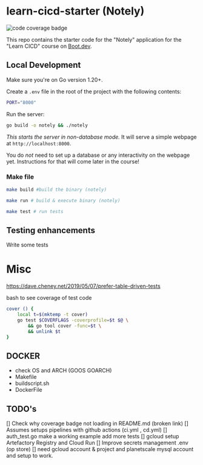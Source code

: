 # learn-cicd-starter (Notely)

![code coverage badge](https://github.com/arechste/learn-ci-starter/actions/workflows/ci.yml/badge.svg)

This repo contains the starter code for the "Notely" application for the "Learn CICD" course on [Boot.dev](https://boot.dev).

## Local Development

Make sure you're on Go version 1.20+.

Create a `.env` file in the root of the project with the following contents:

```bash
PORT="8000"
```

Run the server:

```bash
go build -o notely && ./notely
```

*This starts the server in non-database mode.* It will serve a simple webpage at `http://localhost:8000`.

You do *not* need to set up a database or any interactivity on the webpage yet. Instructions for that will come later in the course!

### Make file

```bash
make build #build the binary (notely)
```

```bash
make run # build & execute binary (notely)
```

```bash
make test # run tests
```
## Testing enhancements
Write some tests 

# Misc
https://dave.cheney.net/2019/05/07/prefer-table-driven-tests

bash to see coverage of test code 
```bash
cover () {
    local t=$(mktemp -t cover)
    go test $COVERFLAGS -coverprofile=$t $@ \
        && go tool cover -func=$t \
        && unlink $t
}
```

## DOCKER

- check OS and ARCH (GOOS GOARCH)
- Makefile
- buildscript.sh
- DockerFile

## TODO's

[] Check why coverage badge not loading in README.md (broken link)
[] Assumes setups pipelines with github actions (ci.yml , cd.yml)
[] auth_test.go make a working example add more tests 
[] gcloud setup Artefactory Registry and Cloud Run
[] Improve secrets management .env (op store)
[] need gcloud account & project and planetscale mysql account and setup to work.
